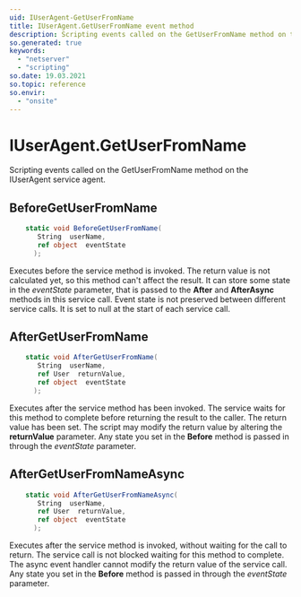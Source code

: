 ```yaml
---
uid: IUserAgent-GetUserFromName
title: IUserAgent.GetUserFromName event method
description: Scripting events called on the GetUserFromName method on the IUserAgent service agent.
so.generated: true
keywords:
  - "netserver"
  - "scripting"
so.date: 19.03.2021
so.topic: reference
so.envir:
  - "onsite"
---
```

# IUserAgent.GetUserFromName

Scripting events called on the <see cref='M:SuperOffice.CRM.Services.IUserAgent.GetUserFromName'>GetUserFromName</see> method on the <see cref='IUserAgent'>IUserAgent</see>  service agent.

## BeforeGetUserFromName
```cs
    static void BeforeGetUserFromName(
       String  userName,
       ref object  eventState
      );
```
Executes before the service method is invoked.
The return value is not calculated yet, so this method can't affect the result.
It can store some state in the *eventState* parameter, that is passed to the **After** and **AfterAsync** methods in this service call.
Event state is not preserved between different service calls. It is set to null at the start of each service call.
## AfterGetUserFromName
```cs
    static void AfterGetUserFromName(
       String  userName,
       ref User  returnValue,
       ref object  eventState
      );
```
Executes after the service method has been invoked. The service waits for this method to complete before returning the result to the caller.
The return value has been set. The script may modify the return value by altering the **returnValue** parameter.
Any state you set in the **Before** method is passed in through the *eventState* parameter.
## AfterGetUserFromNameAsync
```cs
    static void AfterGetUserFromNameAsync(
       String  userName,
       ref User  returnValue,
       ref object  eventState
      );
```
Executes after the service method is invoked, without waiting for the call to return.
The service call is not blocked waiting for this method to complete.
The async event handler cannot modify the return value of the service call.
Any state you set in the **Before** method is passed in through the *eventState* parameter.

